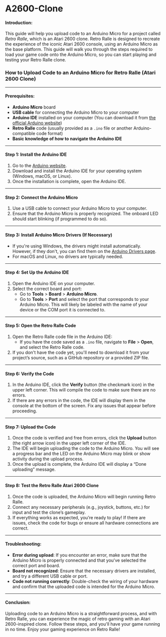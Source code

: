 # A2600-Clone
#### **Introduction:**
This guide will help you upload code to an Arduino Micro for a project called *Retro Ralle*, which is an Atari 2600 clone. Retro Ralle is designed to recreate the experience of the iconic Atari 2600 console, using an Arduino Micro as the base platform. This guide will walk you through the steps required to load your game code onto the Arduino Micro, so you can start playing and testing your Retro Ralle clone.
### **How to Upload Code to an Arduino Micro for Retro Ralle (Atari 2600 Clone)**

---

#### **Prerequisites:**
- **Arduino Micro** board
- **USB cable** for connecting the Arduino Micro to your computer
- **Arduino IDE** installed on your computer (You can download it from [the official Arduino website](https://www.arduino.cc/en/software))
- **Retro Ralle** code (usually provided as a `.ino` file or another Arduino-compatible code format)
- **Basic knowledge of how to navigate the Arduino IDE**

---

#### **Step 1: Install the Arduino IDE**
1. Go to the [Arduino website](https://www.arduino.cc/en/software).
2. Download and install the Arduino IDE for your operating system (Windows, macOS, or Linux).
3. Once the installation is complete, open the Arduino IDE.

---

#### **Step 2: Connect the Arduino Micro**
1. Use a USB cable to connect your Arduino Micro to your computer.
2. Ensure that the Arduino Micro is properly recognized. The onboard LED should start blinking (if programmed to do so).

---

#### **Step 3: Install Arduino Micro Drivers (If Necessary)**
- If you're using Windows, the drivers might install automatically. However, if they don't, you can find them on the [Arduino Drivers page](https://www.arduino.cc/en/Guide/Windows).
- For macOS and Linux, no drivers are typically needed.

---

#### **Step 4: Set Up the Arduino IDE**
1. Open the Arduino IDE on your computer.
2. Select the correct board and port:
   - Go to **Tools** > **Board** > **Arduino Micro**.
   - Go to **Tools** > **Port** and select the port that corresponds to your Arduino Micro. This will likely be labeled with the name of your device or the COM port it is connected to.

---

#### **Step 5: Open the Retro Ralle Code**
1. Open the Retro Ralle code file in the Arduino IDE:
   - If you have the code saved as a `.ino` file, navigate to **File** > **Open**, and select the Retro Ralle code.
2. If you don't have the code yet, you'll need to download it from your project’s source, such as a GitHub repository or a provided ZIP file.

---

#### **Step 6: Verify the Code**
1. In the Arduino IDE, click the **Verify** button (the checkmark icon) in the upper left corner. This will compile the code to make sure there are no errors.
2. If there are any errors in the code, the IDE will display them in the console at the bottom of the screen. Fix any issues that appear before proceeding.

---

#### **Step 7: Upload the Code**
1. Once the code is verified and free from errors, click the **Upload** button (the right arrow icon) in the upper left corner of the IDE.
2. The IDE will begin uploading the code to the Arduino Micro. You will see a progress bar and the LED on the Arduino Micro may blink or show activity during the upload process.
3. Once the upload is complete, the Arduino IDE will display a “Done uploading” message.

---

#### **Step 8: Test the Retro Ralle Atari 2600 Clone**
1. Once the code is uploaded, the Arduino Micro will begin running Retro Ralle.
2. Connect any necessary peripherals (e.g., joystick, buttons, etc.) for input and test the clone’s gameplay.
3. If everything works as expected, you’re ready to play! If there are issues, check the code for bugs or ensure all hardware connections are correct.

---

#### **Troubleshooting:**
- **Error during upload**: If you encounter an error, make sure that the Arduino Micro is properly connected and that you've selected the correct port and board.
- **Board not recognized**: Ensure that the necessary drivers are installed, and try a different USB cable or port.
- **Code not running correctly**: Double-check the wiring of your hardware and confirm that the uploaded code is intended for the Arduino Micro.

---

#### **Conclusion:**
Uploading code to an Arduino Micro is a straightforward process, and with Retro Ralle, you can experience the magic of retro gaming with an Atari 2600-inspired clone. Follow these steps, and you'll have your game running in no time. Enjoy your gaming experience on Retro Ralle!
